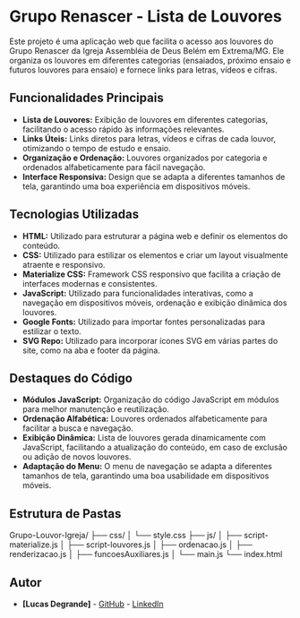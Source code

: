 # Grupo Renascer - Lista de Louvores

Este projeto é uma aplicação web que facilita o acesso aos louvores do Grupo Renascer da Igreja Assembléia de Deus Belém em Extrema/MG. Ele organiza os louvores em diferentes categorias (ensaiados, próximo ensaio e futuros louvores para ensaio) e fornece links para letras, vídeos e cifras.

## Funcionalidades Principais

-   **Lista de Louvores:** Exibição de louvores em diferentes categorias, facilitando o acesso rápido às informações relevantes.
-   **Links Úteis:** Links diretos para letras, vídeos e cifras de cada louvor, otimizando o tempo de estudo e ensaio.
-   **Organização e Ordenação:** Louvores organizados por categoria e ordenados alfabeticamente para fácil navegação.
-   **Interface Responsiva:** Design que se adapta a diferentes tamanhos de tela, garantindo uma boa experiência em dispositivos móveis.

## Tecnologias Utilizadas

-   **HTML:** Utilizado para estruturar a página web e definir os elementos do conteúdo.
-   **CSS:** Utilizado para estilizar os elementos e criar um layout visualmente atraente e responsivo.
-   **Materialize CSS:** Framework CSS responsivo que facilita a criação de interfaces modernas e consistentes.
-   **JavaScript:** Utilizado para funcionalidades interativas, como a navegação em dispositivos móveis, ordenação e exibição dinâmica dos louvores.
-   **Google Fonts:** Utilizado para importar fontes personalizadas para estilizar o texto.
-   **SVG Repo:** Utilizado para incorporar ícones SVG em várias partes do site, como na aba e footer da página.

## Destaques do Código

-   **Módulos JavaScript:** Organização do código JavaScript em módulos para melhor manutenção e reutilização.
-   **Ordenação Alfabética:** Louvores ordenados alfabeticamente para facilitar a busca e navegação.
-   **Exibição Dinâmica:** Lista de louvores gerada dinamicamente com JavaScript, facilitando a atualização do conteúdo, em caso de exclusão ou adição de novos louvores.
-   **Adaptação do Menu:** O menu de navegação se adapta a diferentes tamanhos de tela, garantindo uma boa usabilidade em dispositivos móveis.

## Estrutura de Pastas

Grupo-Louvor-Igreja/
├── css/
│   └── style.css
├── js/
│   ├── script-materialize.js
│   ├── script-louvores.js
│   ├── ordenacao.js
│   ├── renderizacao.js
│   ├── funcoesAuxiliares.js
│   └── main.js
└── index.html

## Autor

-   **[Lucas Degrande]** - [GitHub](https://github.com/degrandelucas) - [LinkedIn](https://www.linkedin.com/in/lucasdegrande/)
